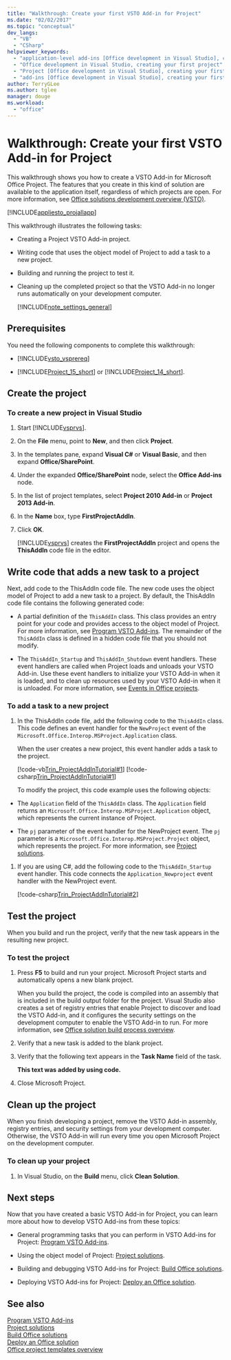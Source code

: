 ```yaml
---
title: "Walkthrough: Create your first VSTO Add-in for Project"
ms.date: "02/02/2017"
ms.topic: "conceptual"
dev_langs: 
  - "VB"
  - "CSharp"
helpviewer_keywords: 
  - "application-level add-ins [Office development in Visual Studio], creating your first project"
  - "Office development in Visual Studio, creating your first project"
  - "Project [Office development in Visual Studio], creating your first project"
  - "add-ins [Office development in Visual Studio], creating your first project"
author: TerryGLee
ms.author: tglee
manager: douge
ms.workload: 
  - "office"
---
```

# Walkthrough: Create your first VSTO Add-in for Project
  This walkthrough shows you how to create a VSTO Add-in for Microsoft Office Project. The features that you create in this kind of solution are available to the application itself, regardless of which projects are open. For more information, see [Office solutions development overview &#40;VSTO&#41;](../vsto/office-solutions-development-overview-vsto.md).  
  
 [!INCLUDE[appliesto_projallapp](../vsto/includes/appliesto-projallapp-md.md)]  
  
 This walkthrough illustrates the following tasks:  
  
- Creating a Project VSTO Add-in project.  
  
- Writing code that uses the object model of Project to add a task to a new project.  
  
- Building and running the project to test it.  
  
- Cleaning up the completed project so that the VSTO Add-in no longer runs automatically on your development computer.  
  
  [!INCLUDE[note_settings_general](../sharepoint/includes/note-settings-general-md.md)]  
  
## Prerequisites  
 You need the following components to complete this walkthrough:  
  
-   [!INCLUDE[vsto_vsprereq](../vsto/includes/vsto-vsprereq-md.md)]  
  
-   [!INCLUDE[Project_15_short](../vsto/includes/project-15-short-md.md)] or [!INCLUDE[Project_14_short](../vsto/includes/project-14-short-md.md)].  
  
## Create the project  
  
### To create a new project in Visual Studio  
  
1.  Start [!INCLUDE[vsprvs](../sharepoint/includes/vsprvs-md.md)].  
  
2.  On the **File** menu, point to **New**, and then click **Project**.  
  
3.  In the templates pane, expand **Visual C#** or **Visual Basic**, and then expand **Office/SharePoint**.  
  
4.  Under the expanded **Office/SharePoint** node, select the **Office Add-ins** node.  
  
5.  In the list of project templates, select **Project 2010 Add-in** or **Project 2013 Add-in**.  
  
6.  In the **Name** box, type **FirstProjectAddIn**.  
  
7.  Click **OK**.  
  
     [!INCLUDE[vsprvs](../sharepoint/includes/vsprvs-md.md)] creates the **FirstProjectAddIn** project and opens the **ThisAddIn** code file in the editor.  
  
## Write code that adds a new task to a project  
 Next, add code to the ThisAddIn code file. The new code uses the object model of Project to add a new task to a project. By default, the ThisAddIn code file contains the following generated code:  
  
-   A partial definition of the `ThisAddIn` class. This class provides an entry point for your code and provides access to the object model of Project. For more information, see [Program VSTO Add-ins](../vsto/programming-vsto-add-ins.md). The remainder of the `ThisAddIn` class is defined in a hidden code file that you should not modify.  
  
-   The `ThisAddIn_Startup` and `ThisAddIn_Shutdown` event handlers. These event handlers are called when Project loads and unloads your VSTO Add-in. Use these event handlers to initialize your VSTO Add-in when it is loaded, and to clean up resources used by your VSTO Add-in when it is unloaded. For more information, see [Events in Office projects](../vsto/events-in-office-projects.md).  
  
### To add a task to a new project  
  
1. In the ThisAddIn code file, add the following code to the `ThisAddIn` class. This code defines an event handler for the `NewProject` event of the `Microsoft.Office.Interop.MSProject.Application` class.  
  
    When the user creates a new project, this event handler adds a task to the project.  
  
    [!code-vb[Trin_ProjectAddInTutorial#1](../vsto/codesnippet/VisualBasic/Trin_ProjectAddInTutorial/ThisAddIn.vb#1)]
    [!code-csharp[Trin_ProjectAddInTutorial#1](../vsto/codesnippet/CSharp/Trin_ProjectAddInTutorial/ThisAddIn.cs#1)]  
  
   To modify the project, this code example uses the following objects:  
  
-   The `Application` field of the `ThisAddIn` class. The `Application` field returns an `Microsoft.Office.Interop.MSProject.Application` object, which represents the current instance of Project.  
  
-   The `pj` parameter of the event handler for the NewProject event. The `pj` parameter is a `Microsoft.Office.Interop.MSProject.Project` object, which represents the project. For more information, see [Project solutions](../vsto/project-solutions.md).  
  
1.  If you are using C#, add the following code to the `ThisAddIn_Startup` event handler. This code connects the `Application_Newproject` event handler with the NewProject event.  
  
     [!code-csharp[Trin_ProjectAddInTutorial#2](../vsto/codesnippet/CSharp/Trin_ProjectAddInTutorial/ThisAddIn.cs#2)]  
  
  
## Test the project  
 When you build and run the project, verify that the new task appears in the resulting new project.  
  
### To test the project  
  
1.  Press **F5** to build and run your project. Microsoft Project starts and automatically opens a new blank project.  
  
     When you build the project, the code is compiled into an assembly that is included in the build output folder for the project. Visual Studio also creates a set of registry entries that enable Project to discover and load the VSTO Add-in, and it configures the security settings on the development computer to enable the VSTO Add-in to run. For more information, see [Office solution build process overview](/previous-versions/visualstudio/visual-studio-2010/h2c9cdc0(v=vs.100)).  
  
2.  Verify that a new task is added to the blank project.  
  
3.  Verify that the following text appears in the **Task Name** field of the task.  
  
     **This text was added by using code.**  
  
4.  Close Microsoft Project.  
  
## Clean up the project  
 When you finish developing a project, remove the VSTO Add-in assembly, registry entries, and security settings from your development computer. Otherwise, the VSTO Add-in will run every time you open Microsoft Project on the development computer.  
  
### To clean up your project  
  
1.  In Visual Studio, on the **Build** menu, click **Clean Solution**.  
  
## Next steps  
 Now that you have created a basic VSTO Add-in for Project, you can learn more about how to develop VSTO Add-ins from these topics:  
  
-   General programming tasks that you can perform in VSTO Add-ins for Project: [Program VSTO Add-ins](../vsto/programming-vsto-add-ins.md).  
  
-   Using the object model of Project: [Project solutions](../vsto/project-solutions.md).  
  
-   Building and debugging VSTO Add-ins for Project: [Build Office solutions](../vsto/building-office-solutions.md).  
  
-   Deploying VSTO Add-ins for Project: [Deploy an Office solution](../vsto/deploying-an-office-solution.md).  
  
## See also  
 [Program VSTO Add-ins](../vsto/programming-vsto-add-ins.md)   
 [Project solutions](../vsto/project-solutions.md)   
 [Build Office solutions](../vsto/building-office-solutions.md)   
 [Deploy an Office solution](../vsto/deploying-an-office-solution.md)   
 [Office project templates overview](../vsto/office-project-templates-overview.md)  
